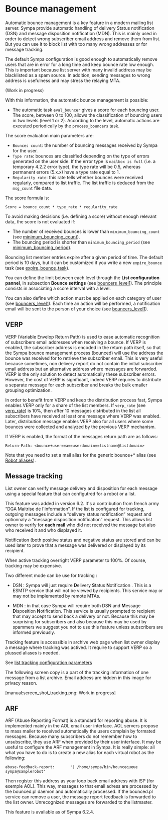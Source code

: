 Bounce management
=================

Automatic bounce management is a key feature in a modern mailing list server. Sympa provide automatic handling of delivery Status notification (DSN) and message disposition notification (MDN). This is mainly used in order to detect wrong subscriber email address and remove them from list. But you can use it to block list with too many wrong addresses or for message tracking.

The default Sympa configuration is good enough to automatically remove users that are in error for a long time and keep bounce rate low enough. This is important because list server with many invalid address may be blacklisted as a spam source. In addition, sending messages to wrong address is usefulness and may stress the relaying MTA.

(Work in progress)

With this information, the automatic bounce management is possible:

  - The automatic task `eval_bouncer` gives a score for each bouncing user. The score, between 0 to 100, allows the classification of bouncing users in two levels (level 1 or 2). According to the level, automatic actions are executed periodically by the `process_bouncers` task.

The score evaluation main parameters are:

  - `Bounces count`: the number of bouncing messages received by Sympa for the user.
  - `Type rate`: bounces are classified depending on the type of errors generated on the user side. If the error type is `mailbox is full` (i.e. a temporary 4.2.2 error type), the type rate will be 0.5, whereas permanent errors (5.x.x) have a type rate equal to 1.
  - `Regularity rate`: this rate tells whether bounces were received regularly, compared to list traffic. The list traffic is deduced from the `msg_count` file data.

The score formula is:
``` code
Score = bounce_count * type_rate * regularity_rate
```
To avoid making decisions (i.e. defining a score) without enough relevant data, the score is not evaluated if:

  - The number of received bounces is lower than `minimum_bouncing_count` (see [minimum_bouncing_count](/manual/conf-parameters/part3#minimum_bouncing_count)).
  - The bouncing period is shorter than `minimum_bouncing_period` (see [minimum_bouncing_period](/manual/conf-parameters/part3#minimum_bouncing_period)).

Bouncing list member entries expire after a given period of time. The default period is 10 days, but it can be customized if you write a new `expire_bounce` task (see [expire_bounce_task](/manual/conf-parameters/part3#expire_bounce_task)).

You can define the limit between each level through the **List configuration pannel**, in subsection **Bounce settings** (see [bouncers_level1](/manual/parameters-bounces#bouncers_level1)). The principle consists in associating a score interval with a level.

You can also define which action must be applied on each category of user (see [bouncers_level1](/manual/parameters-bounces#bouncers_level1)). Each time an action will be performed, a notification email will be sent to the person of your choice (see [bouncers_level1](/manual/parameters-bounces#bouncers_level1)).

VERP
----

VERP (Variable Envelop Return Path) is used to ease automatic recognition of subscribers email addresses when receiving a bounce. If VERP is enabled, the subscriber address is encoded in the return path itself, so that the Sympa bounce management process (bounced) will use the address the bounce was received for to retrieve the subscriber email. This is very useful because sometimes, non delivery report do not contain the initial subscriber email address but an alternative address where messages are forwarded. VERP is the only solution to detect automatically these subscriber errors. However, the cost of VERP is significant, indeed VERP requires to distribute a separate message for each subscriber and breaks the bulk emailer grouping optimization.

In order to benefit from VERP and keep the distribution process fast, Sympa enables VERP only for a share of the list members. If `verp_rate` (see [verp_rate](/manual/conf-parameters/part3#verp_rate)) is 10%, then after 10 messages distributed in the list all subscribers have received at least one message where VERP was enabled. Later, distribution message enables VERP also for all users where some bounces were collected and analyzed by the previous VERP mechanism.

If VERP is enabled, the format of the messages return path are as follows:
``` code
Return-Path: <bounce+user==a==userdomain==listname@listdomain>
```
Note that you need to set a mail alias for the generic bounce+\* alias (see [Robot aliases](/manual/mail-aliases#robot_aliases)).

Message tracking
----------------

List owner can verify message delivery and disposition for each message using a special feature that can configutred for a robot or a list.

This feature was added in version 6.2. It's a contribution from french army “DGA Maitrise de l'Information”. If the list is configured for tracking, outgoing messages include a “delivery status notification” request and optionnaly a “message disposition notification” request. This allows list owner to verify for **each mail** who did not received the message but also who received it and who displayed it.

Notification (both positive status and negative status are stored and can be used later to prove that a message was delivered or displayed by its recipient.

When active tracking overright VERP parameter to 100%. Of course, tracking may be expensive.

Two different mode can be use for tracking :

  - DSN : Sympa will just require **D**elivery **S**tatus **N**otification . This is a ESMTP service that will not be viewed by recipients. This service may or may not be implemented by remote MTAs.

  - MDN : in that case Sympa will require both DSN and **M**essage **D**isposition **N**otification. This service is usually prompted to recipient that may accept to send back a delivery or not. Because this may be surprising for subscribers and also because this may be used by spammers we suggest you not to use this feature unless subscribers are informed previously.

Tracking feature is accessible in archive web page when list owner display a message where tracking was actived. It require to support VERP so a plussed aliases is needed.

See [list tracking configuration parameters](/manual/parameters-bounces#tracking)

The following screen copy is a part of the tracking information of one message from a list archive. Email address are hidden in this image for privacy reason.

[manual:screen_shot_tracking.png: Work in progress]

ARF
---

ARF (Abuse Reporting Format) is a standard for reporting abuse. It is implemented mainly in the AOL email user interface. AOL servers propose to mass mailer to received automatically the users complain by formated messages. Because many subscribers do not remember how to unsubscribe, they use ARF when provided by their user interface. It may be useful to configure the ARF management in Sympa. It is really simple: all what you have to do is to create a new alias for each virtual robot as the following:

``` code
abuse-feedback-report:       "| /home/sympa/bin/bouncequeue sympa@samplerobot"
```

Then register this address as your loop back email address with ISP (for exemple AOL). This way, messages to that email adress are processed by the bounced.pl daemon and automatically processed. If the bounced.pl service can remove a user, the message report feedback is forwarded to the list owner. Unrecognized messages are forwarded to the listmaster.

This feature is available as of Sympa 6.2.4.
